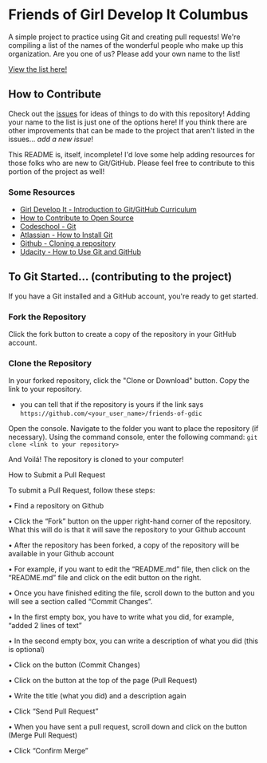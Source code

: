 # Friends of Girl Develop It Columbus
A simple project to practice using Git and creating pull requests! We're
compiling a list of the names of the wonderful people who make up this
organization. Are you one of us? Please add your own name to the list!

[View the list here!](https://csteinert.github.io/friends-of-gdic/)

## How to Contribute
Check out the [issues](https://github.com/csteinert/friends-of-gdic/issues)
for ideas of things to do with this repository! Adding your name to the list is
just one of the options here! If you think there are other improvements that
can be made to the project that aren't listed in the issues... *add a new issue*!

This README is, itself, incomplete! I'd love some help adding resources for
those folks who are new to Git/GitHub. Please feel free to contribute to this
portion of the project as well!

### Some Resources
- [Girl Develop It - Introduction to Git/GitHub Curriculum](http://girldevelopit.github.io/gdi-featured-git-github)
- [How to Contribute to Open Source](https://opensource.guide/how-to-contribute/)
- [Codeschool - Git](https://www.codeschool.com/learn/git)
- [Atlassian - How to Install Git](https://www.atlassian.com/git/tutorials/install-git)
- [Github - Cloning a repository](https://help.github.com/articles/cloning-a-repository/)
- [Udacity - How to Use Git and GitHub](https://www.udacity.com/course/how-to-use-git-and-github--ud775)




## To Git Started... (contributing to the project)
If you have a Git installed and a GitHub account, you're ready to get started.


### Fork the Repository
Click the fork button to create a copy of the repository in your GitHub account.

### Clone the Repository
In your forked repository, click the "Clone or Download" button. Copy the link to your repository.
- you can tell that if the repository is yours if the link says ``` https://github.com/<your_user_name>/friends-of-gdic ```

Open the console. 
Navigate to the folder you want to place the repository (if necessary). 
Using the command console, enter the following command:
```git clone <link to your repository>```

And Voilá! The repository is cloned to your computer!




How to Submit a Pull Request

To submit a Pull Request, follow these steps:


•	Find a repository on Github

•	Click the “Fork” button on the upper right-hand corner of the repository. What this will do is that it will save the repository to your Github account

•	After the repository has been forked, a copy of the repository will be available in your Github account

•	For example, if you want to edit the “README.md” file, then click on the “README.md” file and click on the edit button on the right. 

•	Once you have finished editing the file, scroll down to the button and you will see a section called “Commit Changes”. 

•	In the first empty box, you have to write what you did, for example, “added 2 lines of text”

•	In the second empty box, you can write a description of what you did (this is optional)

•	Click on the button (Commit Changes)

•	Click on the button at the top of the page (Pull Request)

•	Write the title (what you did) and a description again

•	Click “Send Pull Request”

•	When you have sent a pull request, scroll down and click on the button (Merge Pull Request)

•	Click “Confirm Merge”





